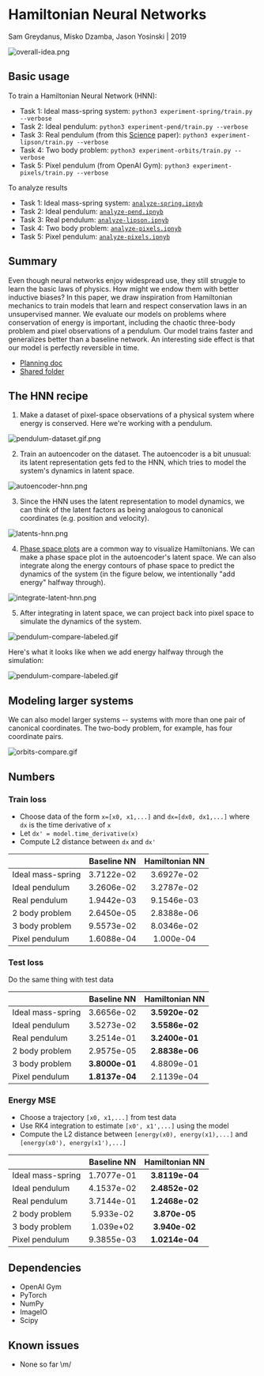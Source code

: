 Hamiltonian Neural Networks
=======
Sam Greydanus, Misko Dzamba, Jason Yosinski | 2019

![overall-idea.png](static/overall-idea.png)

Basic usage
--------

To train a Hamiltonian Neural Network (HNN):
 * Task 1: Ideal mass-spring system: `python3 experiment-spring/train.py --verbose`
 * Task 2: Ideal pendulum: `python3 experiment-pend/train.py --verbose`
 * Task 3: Real pendulum (from this [Science](http://science.sciencemag.org/content/324/5923/81) paper): `python3 experiment-lipson/train.py --verbose`
 * Task 4: Two body problem: `python3 experiment-orbits/train.py --verbose`
 * Task 5: Pixel pendulum (from OpenAI Gym): `python3 experiment-pixels/train.py --verbose`

To analyze results
 * Task 1: Ideal mass-spring system: [`analyze-spring.ipnyb`](analyze-spring.ipynb)
 * Task 2: Ideal pendulum: [`analyze-pend.ipnyb`](analyze-spring.ipynb)
 * Task 3: Real pendulum: [`analyze-lipson.ipnyb`](analyze-spring.ipynb)
 * Task 4: Two body problem: [`analyze-pixels.ipnyb`](analyze-spring.ipynb)
 * Task 5: Pixel pendulum: [`analyze-pixels.ipnyb`](analyze-spring.ipynb)

Summary
--------

Even though neural networks enjoy widespread use, they still struggle to learn the basic laws of physics. How might we endow them with better inductive biases? In this paper, we draw inspiration from Hamiltonian mechanics to train models that learn and respect conservation laws in an unsupervised manner. We evaluate our models on problems where conservation of energy is important, including the chaotic three-body problem and pixel observations of a pendulum. Our model trains faster and generalizes better than a baseline network. An interesting side effect is that our model is perfectly reversible in time.

 * [Planning doc](https://docs.google.com/document/d/1WLprq600etYrqc51GLm5uTd2sTBeMYB5MUakJigCSEw/edit)
 * [Shared folder](https://drive.google.com/open?id=1869p7KJfOV5rI5HflTb7DmdnuSNbMyFU)


The HNN recipe
--------

1. Make a dataset of pixel-space observations of a physical system where energy is conserved. Here we're working with a pendulum.

![pendulum-dataset.gif.png](static/pendulum-dataset.gif.png)

2. Train an autoencoder on the dataset. The autoencoder is a bit unusual: its latent representation gets fed to the HNN, which tries to model the system's dynamics in latent space.

![autoencoder-hnn.png](static/autoencoder-hnn.png)

3. Since the HNN uses the latent representation to model dynamics, we can think of the latent factors as being analogous to canonical coordinates (e.g. position and velocity).

![latents-hnn.png](static/latents-hnn.png)

4. [Phase space plots](https://en.wikiversity.org/wiki/Advanced_Classical_Mechanics/Phase_Space) are a common way to visualize Hamiltonians. We can make a phase space plot in the autoencoder's latent space. We can also integrate along the energy contours of phase space to predict the dynamics of the system (in the figure below, we intentionally "add energy" halfway through).

![integrate-latent-hnn.png](static/integrate-latent-hnn.png)

5. After integrating in latent space, we can project back into pixel space to simulate the dynamics of the system.

![pendulum-compare-labeled.gif](static/pendulum-compare-labeled.gif)

Here's what it looks like when we add energy halfway through the simulation:

![pendulum-compare-labeled.gif](static/pendulum-addenergy-labeled.gif)

Modeling larger systems
--------

We can also model larger systems -- systems with more than one pair of canonical coordinates. The two-body problem, for example, has four coordinate pairs.

![orbits-compare.gif](static/orbits-compare.gif)


Numbers
--------

### Train loss
* Choose data of the form `x=[x0, x1,...]` and `dx=[dx0, dx1,...]` where `dx` is the time derivative of `x`
* Let `dx' = model.time_derivative(x)`
* Compute L2 distance between `dx` and `dx'`

|               	| Baseline NN 		| Hamiltonian NN 	|
| ------------- 	| :---------------: | :---------------: |
| Ideal mass-spring |  	3.7122e-02    	| 3.6927e-02 		|
| Ideal pendulum 	|   3.2606e-02  	| 3.2787e-02 		|
| Real pendulum 	|   1.9442e-03   	| 9.1546e-03 		|
| 2 body problem 	|   2.6450e-05  	| 2.8388e-06		|
| 3 body problem 	|   9.5573e-02  	| 8.0346e-02		|
| Pixel pendulum 	|   1.6088e-04   	| 1.000e-04 	 	|


### Test loss
Do the same thing with test data

|               	| Baseline NN 			| Hamiltonian NN 	|
| ------------- 	| :-------------------: | :---------------: |
| Ideal mass-spring |  	3.6656e-02    	  	| **3.5920e-02** 	|
| Ideal pendulum 	|   3.5273e-02 			| **3.5586e-02** 	|
| Real pendulum 	|   3.2514e-01   		| **3.2400e-01** 	|
| 2 body problem 	|   2.9575e-05  	 	| **2.8838e-06** 	|
| 3 body problem 	|   **3.8000e-01**  	| 4.8809e-01		|
| Pixel pendulum 	|   **1.8137e-04**   	| 2.1139e-04  		|

### Energy MSE
* Choose a trajectory `[x0, x1,...]` from test data
* Use RK4 integration to estimate `[x0', x1',...]` using the model
* Compute the L2 distance between `[energy(x0), energy(x1),...]` and `[energy(x0'), energy(x1'),...]`

|               	| Baseline NN 			| Hamiltonian NN	|
| ------------- 	| :-------------------:	| :---------------:	|
| Ideal mass-spring | 1.7077e-01			| **3.8119e-04** 	|
| Ideal pendulum 	| 4.1537e-02			| **2.4852e-02** 	|
| Real pendulum 	| 3.7144e-01			| **1.2468e-02**	|
| 2 body problem 	| 5.933e-02   			| **3.870e-05** 	|
| 3 body problem 	| 1.039e+02  			| **3.940e-02**		|
| Pixel pendulum 	| 9.3855e-03   			| **1.0214e-04** 	|


Dependencies
--------
 * OpenAI Gym
 * PyTorch
 * NumPy
 * ImageIO
 * Scipy

Known issues
--------
 * None so far \m/